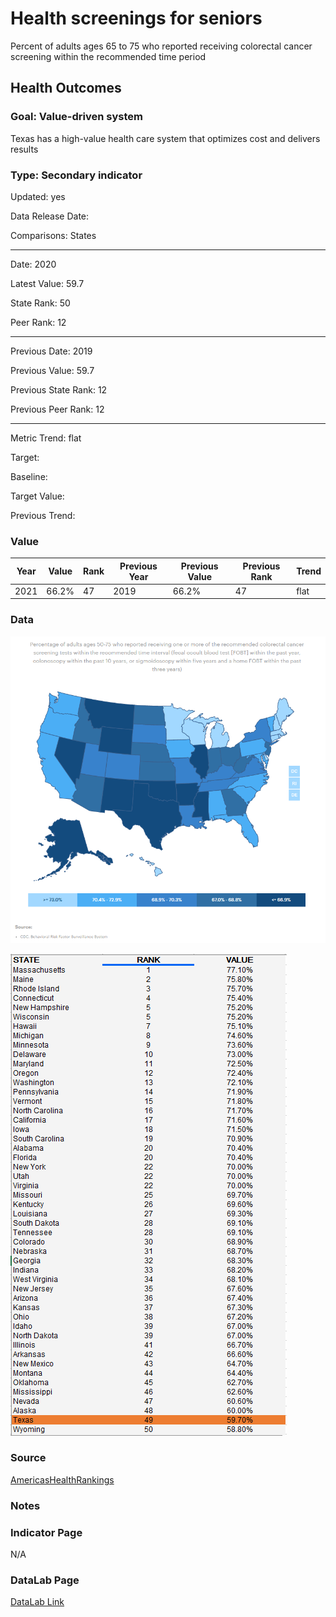 # Health screenings for seniors

Percent of adults ages 65 to 75 who reported receiving colorectal cancer screening within the recommended time period

## Health Outcomes

### Goal: Value-driven system

Texas has a high-value health care system that optimizes cost and delivers results

### Type: Secondary indicator

Updated: yes

Data Release Date: 

Comparisons: States


----

Date: 2020

Latest Value: 59.7

State Rank: 50

Peer Rank: 12


----

Previous Date:  2019

Previous Value: 59.7

Previous State Rank:   12

Previous Peer Rank: 12


----
Metric Trend: flat

Target: 

Baseline: 

Target Value: 

Previous Trend: 



### Value

| Year      |  Value      | Rank        | Previous Year | Previous Value | Previous Rank | Trend | 
| ----------- | ----------- | ----------- | ----------- | ----------- | ----------- | -----------|
|   2021     | 66.2%        |  47         |     2019   |   66.2%      | 47          |   flat     | 

### Data

![map](./images/map_colo.PNG)

![data](./images/data_colo.PNG)


### Source

[AmericasHealthRankings](https://www.americashealthrankings.org/explore/annual/measure/colorectal_cancer_screening/state/ALL)

### Notes

### Indicator Page

N/A


### DataLab Page

[DataLab Link](https://datalab.texas2036.org/bwhqgjc/behavioral-risk-factor-surveillance-system-brfss-prevalence-data?accesskey=cmiyhag)
